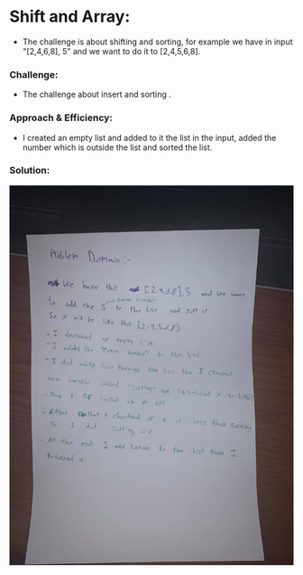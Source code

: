 # Shift and Array:
<!-- Short summary or background information -->
- The challenge is about shifting and sorting, for example we have in input "[2,4,6,8], 5" and  we want to do it to [2,4,5,6,8].

### Challenge:
<!-- Description of the challenge -->
- The challenge about insert and sorting .

### Approach & Efficiency:
<!-- What approach did you take? Why? What is the Big O space/time for this approach? -->
- I created an empty list and added to it the list in the input, added the number which is outside the list and sorted the list.

### Solution:
<!-- Embedded whiteboard image -->
![reversed_array](../assets/shift_array.jpg)
